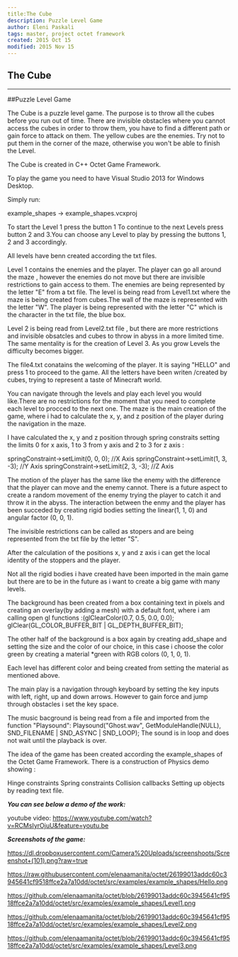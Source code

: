 ```yaml
---
title:The Cube
description: Puzzle Level Game
author: Eleni Paskali
tags: master, project octet framework
created: 2015 Oct 15
modified: 2015 Nov 15
---
```

The Cube
---------
---------
##Puzzle Level Game

The Cube is a puzzle level game. The purpose is to throw all the cubes before you run out of time. 
There are invisible obstacles where you cannot access the cubes in order to throw them, you have to find 
a different path or gain force to attack on them.
The yellow cubes are the enemies. Try not to put them in the corner of the maze, otherwise you won't be able to finish the Level.

The Cube is created in C++ Octet Game Framework. 

To play the game you need to have Visual Studio 2013 for Windows Desktop.

 Simply run:

example_shapes -> example_shapes.vcxproj

To start the Level 1 press the button 1
To continue to the next Levels press button 2 and 3.You can choose any Level to play by  pressing the buttons 1, 2 and 3 accordingly.

All levels have benn created according the txt files.

Level 1 contains the enemies and the player. The player can go all around the maze , however the enemies do not move but there are invisible restrictions to gain access to them. The enemies are being represented by the letter "E" from a txt file. The level is being read from Level1.txt 
 where the maze is being created from cubes.The wall of the maze is represented with the letter "W". The player is being represented with the letter "C" which is the character in the txt file, the blue box.

Level 2 is being read from Level2.txt file , but there are more restrictions and invisible obsatcles and cubes to throw in abyss in a more limited time. The same mentality is for the creation of Level 3. As you grow Levels the difficulty becomes bigger.

The file4.txt conatains the welcoming of the player. It is saying "HELLO" and press 1 to proceed to the game. All the letters have been writen /created by cubes, trying to represent a taste of Minecraft world. 

You can navigate through the levels and play each level you would like.There are no restrictions for the moment that you need to complete each level to procced to the next one. The maze is the main creation of the game, where i had to calculate the x, y, and z position of the player during the navigation in the maze. 

I have calculated the x, y and z position through spring constraits setting the limits 0 for x axis, 1 to 3 from y axis and 2 to 3 for z axis :

springConstraint->setLimit(0, 0, 0); //X Axis
springConstraint->setLimit(1, 3, -3); //Y Axis
springConstraint->setLimit(2, 3, -3); //Z Axis

The motion of the player has the same like the enemy with the difference that the player can move and the enemy cannot. There is a future aspect to create a random movement of the enemy trying the player to catch it and throw it in the abyss.
The interaction between the enmy and the player has been succeded by creating rigid bodies setting the linear(1, 1, 0) and angular factor (0, 0, 1).

The invisible restrictions can be called as stopers and are being represented from the txt file by the letter "S".

After the calculation of the positions  x, y and z axis  i can get the local identity of the stoppers and the player.

Not all the rigid bodies i have created have been imported in the main game but there are to be in the future as i want to create a big game with many levels. 

The background has been created from a box containing text in pixels and creating an overlay(by adding a mesh) with a default font, where i am calling  open gl functions :(glClearColor(0.7, 0.5, 0.0, 0.0);
glClear(GL_COLOR_BUFFER_BIT | GL_DEPTH_BUFFER_BIT);

 The other half of the background is a box again by creating add_shape and setting the size and the color of our choice, in this case i choose the color green by creating a material *green with RGB colors (0, 1, 0, 1).

Each level has different color and being created from setting the material as mentioned above.

The main play is a navigation through keyboard by setting the key inputs with left, right, up and down arrows. However to gain force and jump through obstacles i set the key space.

The music bacground is being read from a file and imported from the function "Playsound":
Playsound("Ghost.wav", GetModuleHandle(NULL), SND_FILENAME | SND_ASYNC | SND_LOOP);
The sound is in loop and does not wait until the playback is over.
 
The idea of the game has been created according the example_shapes of the Octet Game Framework.
There is a construction of Physics demo showing :

Hinge constraints
Spring constraints
Collision callbacks
Setting up objects by reading text file.


***You can see below a demo of the work:***

youtube video:
https://www.youtube.com/watch?v=RCMsIyrOjuU&feature=youtu.be

***Screenshots of the game:***

https://dl.dropboxusercontent.com/Camera%20Uploads/screenshoots/Screenshot+(101).png?raw=true

https://raw.githubusercontent.com/elenaamanita/octet/26199013addc60c3945641cf9518ffce2a7a10dd/octet/src/examples/example_shapes/Hello.png

https://github.com/elenaamanita/octet/blob/26199013addc60c3945641cf9518ffce2a7a10dd/octet/src/examples/example_shapes/Level1.png

https://github.com/elenaamanita/octet/blob/26199013addc60c3945641cf9518ffce2a7a10dd/octet/src/examples/example_shapes/Level2.png

https://github.com/elenaamanita/octet/blob/26199013addc60c3945641cf9518ffce2a7a10dd/octet/src/examples/example_shapes/Level3.png

